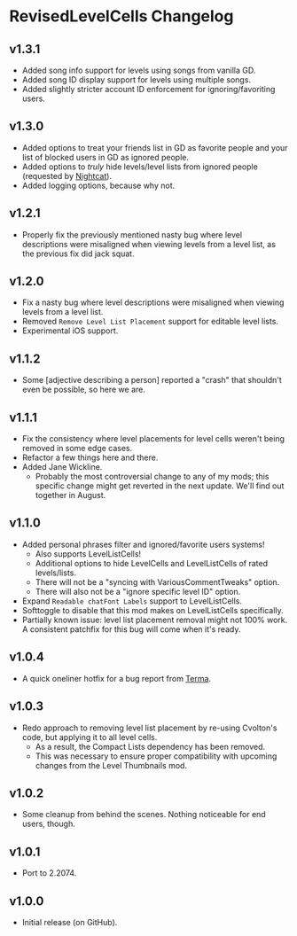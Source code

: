 # RevisedLevelCells Changelog
## v1.3.1
- Added song info support for levels using songs from vanilla GD.
- Added song ID display support for levels using multiple songs.
- Added slightly stricter account ID enforcement for ignoring/favoriting users.
## v1.3.0
- Added options to treat your friends list in GD as favorite people and your list of blocked users in GD as ignored people.
- Added options to *truly* hide levels/level lists from ignored people (requested by [Nightcat](https://github.com/Nightcaat)).
- Added logging options, because why not.
## v1.2.1
- Properly fix the previously mentioned nasty bug where level descriptions were misaligned when viewing levels from a level list, as the previous fix did jack squat.
## v1.2.0
- Fix a nasty bug where level descriptions were misaligned when viewing levels from a level list.
- Removed `Remove Level List Placement` support for editable level lists.
- Experimental iOS support.
## v1.1.2
- Some [adjective describing a person] reported a "crash" that shouldn't even be possible, so here we are.
## v1.1.1
- Fix the consistency where level placements for level cells weren't being removed in some edge cases.
- Refactor a few things here and there.
- Added Jane Wickline.
  - Probably the most controversial change to any of my mods; this specific change might get reverted in the next update. We'll find out together in August.
## v1.1.0
- Added personal phrases filter and ignored/favorite users systems!
  - Also supports LevelListCells!
  - Additional options to hide LevelCells and LevelListCells of rated levels/lists.
  - There will not be a "syncing with VariousCommentTweaks" option.
  - There will also not be a "ignore specific level ID" option.
- Expand `Readable chatFont Labels` support to LevelListCells.
- Softtoggle to disable that this mod makes on LevelListCells specifically.
- Partially known issue: level list placement removal might not 100% work. A consistent patchfix for this bug will come when it's ready.
## v1.0.4
- A quick oneliner hotfix for a bug report from [Terma](https://github.com/Termantita).
## v1.0.3
- Redo approach to removing level list placement by re-using Cvolton's code, but applying it to all level cells.
  - As a result, the Compact Lists dependency has been removed.
  - This was necessary to ensure proper compatibility with upcoming changes from the Level Thumbnails mod.
## v1.0.2
- Some cleanup from behind the scenes. Nothing noticeable for end users, though.
## v1.0.1
- Port to 2.2074.
## v1.0.0
- Initial release (on GitHub).